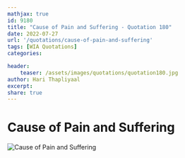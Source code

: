 ```yaml
---
mathjax: true
id: 9180
title: "Cause of Pain and Suffering - Quotation 180"
date: 2022-07-27
url: '/quotations/cause-of-pain-and-suffering'
tags: [WIA Quotations] 
categories: 

header:
    teaser: /assets/images/quotations/quotation180.jpg
author: Hari Thapliyaal 
excerpt:
share: true 
---
```


# Cause of Pain and Suffering

![Cause of Pain and Suffering](/assets/images/quotations/quotation180.jpg)
